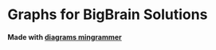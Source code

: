 # Graphs for BigBrain Solutions

<h4> Made with <a href=""https://diagrams.mingrammer.com/> diagrams mingrammer </a> </h4>

